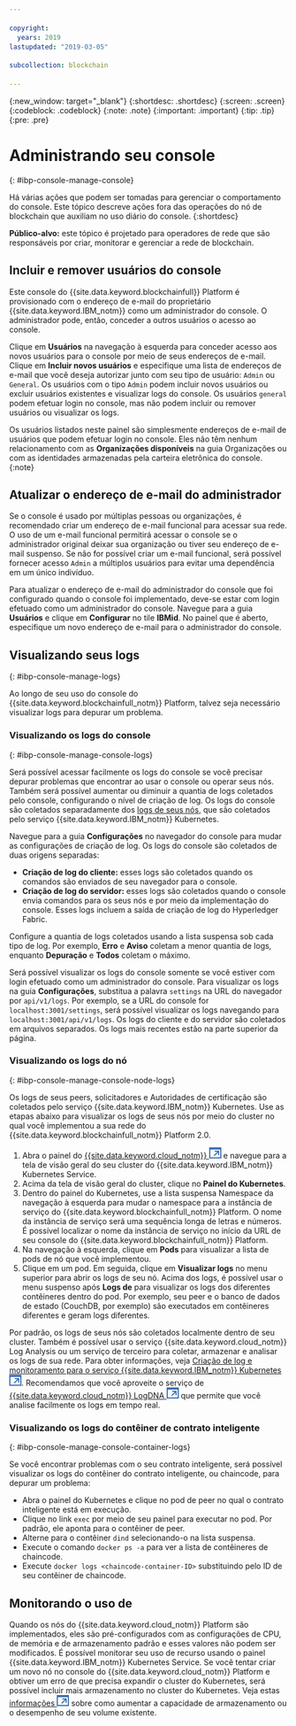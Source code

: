 ```yaml
---

copyright:
  years: 2019
lastupdated: "2019-03-05"

subcollection: blockchain

---
```


{:new_window: target="_blank"}
{:shortdesc: .shortdesc}
{:screen: .screen}
{:codeblock: .codeblock}
{:note: .note}
{:important: .important}
{:tip: .tip}
{:pre: .pre}


# Administrando seu console
{: #ibp-console-manage-console}

Há várias ações que podem ser tomadas para gerenciar o comportamento do console. Este tópico descreve ações fora das operações do nó de blockchain que auxiliam no uso diário do console.
{:shortdesc}

**Público-alvo:** este tópico é projetado para operadores de rede que são responsáveis por criar, monitorar e gerenciar a rede de blockchain.

## Incluir e remover usuários do console

Este console do {{site.data.keyword.blockchainfull}} Platform é provisionado com o endereço de e-mail do proprietário {{site.data.keyword.IBM_notm}} como um administrador do console. O administrador pode, então, conceder a outros usuários o acesso ao console.

Clique em **Usuários** na navegação à esquerda para conceder acesso aos novos usuários para o console por meio de seus endereços de e-mail. Clique em **Incluir novos usuários** e especifique uma lista de endereços de e-mail que você deseja autorizar junto com seu tipo de usuário: `Admin` ou `General`. Os usuários com o tipo `Admin` podem incluir novos usuários ou excluir usuários existentes e visualizar logs do console. Os usuários `general` podem efetuar login no console, mas não podem incluir ou remover usuários ou visualizar os logs.


Os usuários listados neste painel são simplesmente endereços de e-mail de usuários que podem efetuar login no console. Eles não têm nenhum relacionamento com as **Organizações disponíveis** na guia Organizações ou com as identidades armazenadas pela carteira eletrônica do console.
{:note}

## Atualizar o endereço de e-mail do administrador

Se o console é usado por múltiplas pessoas ou organizações, é recomendado criar um endereço de e-mail funcional para acessar sua rede. O uso de um e-mail funcional permitirá acessar o console se o administrador original deixar sua organização ou tiver seu endereço de e-mail suspenso. Se não for possível criar um e-mail funcional, será possível fornecer acesso `Admin` a múltiplos usuários para evitar uma dependência em um único indivíduo.

Para atualizar o endereço de e-mail do administrador do console que foi configurado quando o console foi implementado, deve-se estar com login efetuado como um administrador do console. Navegue para a guia **Usuários** e clique em **Configurar** no tile **IBMid**. No painel que é aberto, especifique um novo endereço de e-mail para o administrador do console.

## Visualizando seus logs
{: #ibp-console-manage-logs}

Ao longo de seu uso do console do {{site.data.keyword.blockchainfull_notm}} Platform, talvez seja necessário visualizar logs para depurar um problema.

### Visualizando os logs do console
{: #ibp-console-manage-console-logs}

Será possível acessar facilmente os logs do console se você precisar depurar problemas que encontrar ao usar o console ou operar seus nós. Também será possível aumentar ou diminuir a quantia de logs coletados pelo console, configurando o nível de criação de log. Os logs do console são coletados separadamente dos [logs de seus nós](/docs/services/blockchain/howto/ibp-console-manage.html#ibp-console-manage-console-node-logs), que são coletados pelo serviço {{site.data.keyword.IBM_notm}} Kubernetes.

Navegue para a guia **Configurações** no navegador do console para mudar as configurações de criação de log. Os logs do console são coletados de duas origens separadas:

  * **Criação de log do cliente:** esses logs são coletados quando os comandos são enviados de seu navegador para o console.
  * **Criação de log do servidor:** esses logs são coletados quando o console envia comandos para os seus nós e por meio da implementação do console. Esses logs incluem a saída de criação de log do Hyperledger Fabric.

Configure a quantia de logs coletados usando a lista suspensa sob cada tipo de log. Por exemplo, **Erro** e **Aviso** coletam a menor quantia de logs, enquanto **Depuração** e **Todos** coletam o máximo.

Será possível visualizar os logs do console somente se você estiver com login efetuado como um administrador do console. Para visualizar os logs na guia **Configurações**, substitua a palavra `settings` na URL do navegador por `api/v1/logs`. Por exemplo, se a URL do console for `localhost:3001/settings`, será possível visualizar os logs navegando para `localhost:3001/api/v1/logs`. Os logs do cliente e do servidor são coletados em arquivos separados. Os logs mais recentes estão na parte superior da página.

### Visualizando os logs do nó
{: #ibp-console-manage-console-node-logs}

Os logs de seus peers, solicitadores e Autoridades de certificação são coletados pelo serviço {{site.data.keyword.IBM_notm}} Kubernetes. Use as etapas abaixo para visualizar os logs de seus nós por meio do cluster no qual você implementou a sua rede do {{site.data.keyword.blockchainfull_notm}} Platform 2.0.

1. Abra o painel do [{{site.data.keyword.cloud_notm}} ![Ícone de link externo](../images/external_link.svg "Ícone de link externo")](https://cloud.ibm.com/resources) e navegue para a tela de visão geral do seu cluster do {{site.data.keyword.IBM_notm}} Kubernetes Service.
2. Acima da tela de visão geral do cluster, clique no **Painel do Kubernetes**.
3. Dentro do painel do Kubernetes, use a lista suspensa Namespace da navegação à esquerda para mudar o namespace para a instância de serviço do {{site.data.keyword.blockchainfull_notm}} Platform. O nome da instância de serviço será uma sequência longa de letras e números. É possível localizar o nome da instância de serviço no início da URL de seu console do {{site.data.keyword.blockchainfull_notm}} Platform.
4. Na navegação à esquerda, clique em **Pods** para visualizar a lista de pods de nó que você implementou.
5. Clique em um pod. Em seguida, clique em **Visualizar logs** no menu superior para abrir os logs de seu nó. Acima dos logs, é possível usar o menu suspenso após **Logs de** para visualizar os logs dos diferentes contêineres dentro do pod. Por exemplo, seu peer e o banco de dados de estado (CouchDB, por exemplo) são executados em contêineres diferentes e geram logs diferentes.

Por padrão, os logs de seus nós são coletados localmente dentro de seu cluster. Também é possível usar o serviço {{site.data.keyword.cloud_notm}} Log Analysis ou um serviço de terceiro para coletar, armazenar e analisar os logs de sua rede. Para obter informações, veja [Criação de log e monitoramento para o serviço {{site.data.keyword.IBM_notm}} Kubernetes ![Ícone de link externo](../images/external_link.svg "Ícone de link externo")](https://console.cloud.ibm.com/docs/containers?topic=containers-health#health "Criação de log e monitoramento para o serviço {{site.data.keyword.IBM_notm}} Kubernetes"). Recomendamos que você aproveite o serviço de [{{site.data.keyword.cloud_notm}} LogDNA ![Ícone de link externo](../images/external_link.svg "Ícone de link externo")](https://cloud.ibm.com/catalog/services/logdna "{{site.data.keyword.IBM_notm}} Análise do log com LogDNA") que permite que você analise facilmente os logs em tempo real.

### Visualizando os logs do contêiner de contrato inteligente
{: #ibp-console-manage-console-container-logs}

Se você encontrar problemas com o seu contrato inteligente, será possível visualizar os logs do contêiner do contrato inteligente, ou chaincode, para depurar um problema:

- Abra o painel do Kubernetes e clique no pod de peer no qual o contrato inteligente está em execução.
- Clique no link `exec` por meio de seu painel para executar no pod. Por padrão, ele aponta para o contêiner de peer.
- Alterne para o contêiner `dind` selecionando-o na lista suspensa.
- Execute o comando `docker ps -a` para ver a lista de contêineres de chaincode.
- Execute `docker logs <chaincode-container-ID>` substituindo <chaincode-container-ID> pelo ID de seu contêiner de chaincode.


## Monitorando o uso de

Quando os nós do {{site.data.keyword.cloud_notm}} Platform são implementados, eles são pré-configurados com as configurações de CPU, de memória e de armazenamento padrão e esses valores não podem ser modificados. É possível monitorar seu uso de recurso usando o painel {{site.data.keyword.IBM_notm}} Kubernetes Service. Se você tentar criar um novo nó no console do {{site.data.keyword.cloud_notm}} Platform e obtiver um erro de que precisa expandir o cluster do Kubernetes, será possível incluir mais armazenamento no cluster do Kubernetes. Veja estas [informações ![Ícone de link externo](../images/external_link.svg "Ícone de link externo")](https://cloud.ibm.com/docs/containers/cs_storage_file.html#change_storage_configuration "Mudando o tamanho e o IOPS de seu dispositivo de armazenamento existente") sobre como aumentar a capacidade de armazenamento ou o desempenho de seu volume existente.
